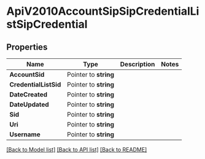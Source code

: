 # ApiV2010AccountSipSipCredentialListSipCredential

## Properties

Name | Type | Description | Notes
------------ | ------------- | ------------- | -------------
**AccountSid** | Pointer to **string** |  |
**CredentialListSid** | Pointer to **string** |  |
**DateCreated** | Pointer to **string** |  |
**DateUpdated** | Pointer to **string** |  |
**Sid** | Pointer to **string** |  |
**Uri** | Pointer to **string** |  |
**Username** | Pointer to **string** |  |

[[Back to Model list]](../README.md#documentation-for-models) [[Back to API list]](../README.md#documentation-for-api-endpoints) [[Back to README]](../README.md)


